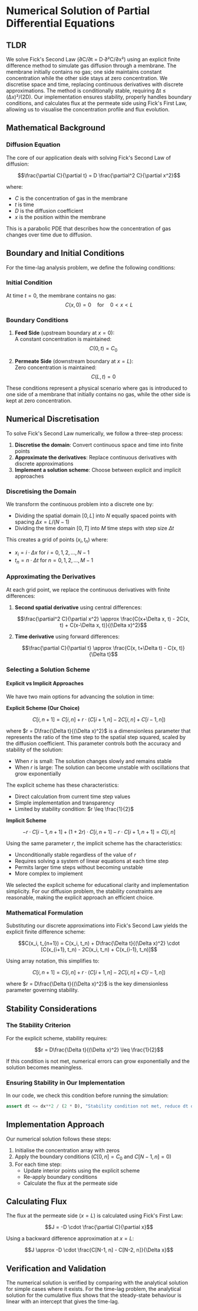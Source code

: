 # Numerical Solution of Partial Differential Equations

## TLDR
We solve Fick's Second Law (∂C/∂t = D·∂²C/∂x²) using an explicit finite difference method to simulate gas diffusion through a membrane. The membrane initially contains no gas; one side maintains constant concentration while the other side stays at zero concentration. We discretise space and time, replacing continuous derivatives with discrete approximations. The method is conditionally stable, requiring Δt ≤ (Δx)²/(2D). Our implementation ensures stability, properly handles boundary conditions, and calculates flux at the permeate side using Fick's First Law, allowing us to visualise the concentration profile and flux evolution.

## Mathematical Background

### Diffusion Equation

The core of our application deals with solving Fick's Second Law of diffusion:

$$\frac{\partial C}{\partial t} = D \frac{\partial^2 C}{\partial x^2}$$

where:
- $C$ is the concentration of gas in the membrane
- $t$ is time
- $D$ is the diffusion coefficient
- $x$ is the position within the membrane

This is a parabolic PDE that describes how the concentration of gas changes over time due to diffusion.

## Boundary and Initial Conditions

For the time-lag analysis problem, we define the following conditions:

### Initial Condition
At time $t = 0$, the membrane contains no gas:
$$C(x, 0) = 0 \quad \text{for} \quad 0 < x < L$$

### Boundary Conditions
1. **Feed Side** (upstream boundary at $x = 0$):  
   A constant concentration is maintained:
   $$C(0, t) = C_0$$

2. **Permeate Side** (downstream boundary at $x = L$):  
   Zero concentration is maintained:
   $$C(L, t) = 0$$

These conditions represent a physical scenario where gas is introduced to one side of a membrane that initially contains no gas, while the other side is kept at zero concentration.

## Numerical Discretisation

To solve Fick's Second Law numerically, we follow a three-step process:

1. **Discretise the domain**: Convert continuous space and time into finite points
2. **Approximate the derivatives**: Replace continuous derivatives with discrete approximations
3. **Implement a solution scheme**: Choose between explicit and implicit approaches

### Discretising the Domain

We transform the continuous problem into a discrete one by:

- Dividing the spatial domain $[0, L]$ into $N$ equally spaced points with spacing $\Delta x = L/(N-1)$
- Dividing the time domain $[0, T]$ into $M$ time steps with step size $\Delta t$

This creates a grid of points $(x_i, t_n)$ where:
- $x_i = i \cdot \Delta x$ for $i = 0, 1, 2, ..., N-1$
- $t_n = n \cdot \Delta t$ for $n = 0, 1, 2, ..., M-1$

### Approximating the Derivatives

At each grid point, we replace the continuous derivatives with finite differences:

1. **Second spatial derivative** using central differences:

   $$\frac{\partial^2 C}{\partial x^2} \approx \frac{C(x+\Delta x, t) - 2C(x, t) + C(x-\Delta x, t)}{(\Delta x)^2}$$

2. **Time derivative** using forward differences:

   $$\frac{\partial C}{\partial t} \approx \frac{C(x, t+\Delta t) - C(x, t)}{\Delta t}$$

### Selecting a Solution Scheme

#### Explicit vs Implicit Approaches

We have two main options for advancing the solution in time:

**Explicit Scheme (Our Choice)**

$$C[i, n+1] = C[i, n] + r \cdot (C[i+1, n] - 2C[i, n] + C[i-1, n])$$

where $r = D\frac{\Delta t}{(\Delta x)^2}$ is a dimensionless parameter that represents the ratio of the time step to the spatial step squared, scaled by the diffusion coefficient. This parameter controls both the accuracy and stability of the solution:

- When $r$ is small: The solution changes slowly and remains stable
- When $r$ is large: The solution can become unstable with oscillations that grow exponentially

The explicit scheme has these characteristics:
- Direct calculation from current time step values
- Simple implementation and transparency
- Limited by stability condition: $r \leq \frac{1}{2}$

**Implicit Scheme**

$$-r \cdot C[i-1, n+1] + (1 + 2r) \cdot C[i, n+1] - r \cdot C[i+1, n+1] = C[i, n]$$

Using the same parameter $r$, the implicit scheme has the characteristics:
- Unconditionally stable regardless of the value of $r$
- Requires solving a system of linear equations at each time step
- Permits larger time steps without becoming unstable
- More complex to implement

We selected the explicit scheme for educational clarity and implementation simplicity. For our diffusion problem, the stability constraints are reasonable, making the explicit approach an efficient choice.

### Mathematical Formulation

Substituting our discrete approximations into Fick's Second Law yields the explicit finite difference scheme:

$$C(x_i, t_{n+1}) = C(x_i, t_n) + D\frac{\Delta t}{(\Delta x)^2} \cdot [C(x_{i+1}, t_n) - 2C(x_i, t_n) + C(x_{i-1}, t_n)]$$

Using array notation, this simplifies to:

$$C[i, n+1] = C[i, n] + r \cdot (C[i+1, n] - 2C[i, n] + C[i-1, n])$$

where $r = D\frac{\Delta t}{(\Delta x)^2}$ is the key dimensionless parameter governing stability.

## Stability Considerations

### The Stability Criterion

For the explicit scheme, stability requires:

$$r = D\frac{\Delta t}{(\Delta x)^2} \leq \frac{1}{2}$$

If this condition is not met, numerical errors can grow exponentially and the solution becomes meaningless.

### Ensuring Stability in Our Implementation

In our code, we check this condition before running the simulation:

```python
assert dt <= dx**2 / (2 * D), "Stability condition not met, reduce dt or increase dx"
```

## Implementation Approach

Our numerical solution follows these steps:

1. Initialise the concentration array with zeros
2. Apply the boundary conditions ($C[0, n] = C_0$ and $C[N-1, n] = 0$)
3. For each time step:
   - Update interior points using the explicit scheme
   - Re-apply boundary conditions
   - Calculate the flux at the permeate side

## Calculating Flux

The flux at the permeate side ($x = L$) is calculated using Fick's First Law:

$$J = -D \cdot \frac{\partial C}{\partial x}$$

Using a backward difference approximation at $x = L$:

$$J \approx -D \cdot \frac{C[N-1, n] - C[N-2, n]}{\Delta x}$$

## Verification and Validation

The numerical solution is verified by comparing with the analytical solution for simple cases where it exists. For the time-lag problem, the analytical solution for the cumulative flux shows that the steady-state behaviour is linear with an intercept that gives the time-lag.